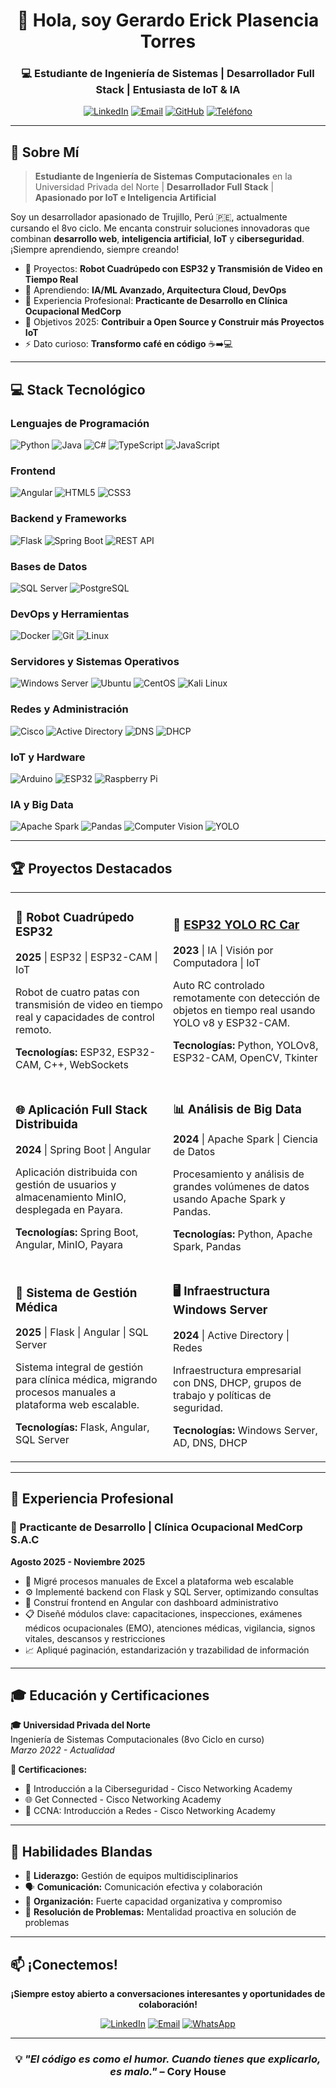 <div align="center">
  
# 👋 Hola, soy Gerardo Erick Plasencia Torres

### 💻 Estudiante de Ingeniería de Sistemas | Desarrollador Full Stack | Entusiasta de IoT & IA

</div>

<div align="center">
  
[![LinkedIn](https://img.shields.io/badge/LinkedIn-0077B5?style=for-the-badge&logo=linkedin&logoColor=white)](https://linkedin.com/in/gerardo-plasencia)
[![Email](https://img.shields.io/badge/Gmail-D14836?style=for-the-badge&logo=gmail&logoColor=white)](mailto:erick.plasencia54@gmail.com)
[![GitHub](https://img.shields.io/badge/GitHub-100000?style=for-the-badge&logo=github&logoColor=white)](https://github.com/YamiDarknezz)
[![Teléfono](https://img.shields.io/badge/WhatsApp-25D366?style=for-the-badge&logo=whatsapp&logoColor=white)](https://wa.me/51947013696)

</div>

---

## 🚀 Sobre Mí

> **Estudiante de Ingeniería de Sistemas Computacionales** en la Universidad Privada del Norte | **Desarrollador Full Stack** | **Apasionado por IoT e Inteligencia Artificial**

Soy un desarrollador apasionado de Trujillo, Perú 🇵🇪, actualmente cursando el 8vo ciclo. Me encanta construir soluciones innovadoras que combinan **desarrollo web**, **inteligencia artificial**, **IoT** y **ciberseguridad**. ¡Siempre aprendiendo, siempre creando!

- 🔭 Proyectos: **Robot Cuadrúpedo con ESP32 y Transmisión de Video en Tiempo Real**
- 🌱 Aprendiendo: **IA/ML Avanzado, Arquitectura Cloud, DevOps**
- 💼 Experiencia Profesional: **Practicante de Desarrollo en Clínica Ocupacional MedCorp**
- 🎯 Objetivos 2025: **Contribuir a Open Source y Construir más Proyectos IoT**
- ⚡ Dato curioso: **Transformo café en código** ☕➡️💻

---

## 💻 Stack Tecnológico

### **Lenguajes de Programación**
![Python](https://img.shields.io/badge/Python-3776AB?style=for-the-badge&logo=python&logoColor=white)
![Java](https://img.shields.io/badge/Java-ED8B00?style=for-the-badge&logo=openjdk&logoColor=white)
![C#](https://img.shields.io/badge/C%23-239120?style=for-the-badge&logo=c-sharp&logoColor=white)
![TypeScript](https://img.shields.io/badge/TypeScript-007ACC?style=for-the-badge&logo=typescript&logoColor=white)
![JavaScript](https://img.shields.io/badge/JavaScript-F7DF1E?style=for-the-badge&logo=javascript&logoColor=black)

### **Frontend**
![Angular](https://img.shields.io/badge/Angular-DD0031?style=for-the-badge&logo=angular&logoColor=white)
![HTML5](https://img.shields.io/badge/HTML5-E34F26?style=for-the-badge&logo=html5&logoColor=white)
![CSS3](https://img.shields.io/badge/CSS3-1572B6?style=for-the-badge&logo=css3&logoColor=white)

### **Backend y Frameworks**
![Flask](https://img.shields.io/badge/Flask-000000?style=for-the-badge&logo=flask&logoColor=white)
![Spring Boot](https://img.shields.io/badge/Spring_Boot-6DB33F?style=for-the-badge&logo=spring-boot&logoColor=white)
![REST API](https://img.shields.io/badge/REST_API-009688?style=for-the-badge&logo=fastapi&logoColor=white)

### **Bases de Datos**
![SQL Server](https://img.shields.io/badge/SQL_Server-CC2927?style=for-the-badge&logo=microsoft-sql-server&logoColor=white)
![PostgreSQL](https://img.shields.io/badge/PostgreSQL-316192?style=for-the-badge&logo=postgresql&logoColor=white)

### **DevOps y Herramientas**
![Docker](https://img.shields.io/badge/Docker-2496ED?style=for-the-badge&logo=docker&logoColor=white)
![Git](https://img.shields.io/badge/Git-F05032?style=for-the-badge&logo=git&logoColor=white)
![Linux](https://img.shields.io/badge/Linux-FCC624?style=for-the-badge&logo=linux&logoColor=black)

### **Servidores y Sistemas Operativos**
![Windows Server](https://img.shields.io/badge/Windows_Server-0078D6?style=for-the-badge&logo=windows&logoColor=white)
![Ubuntu](https://img.shields.io/badge/Ubuntu-E95420?style=for-the-badge&logo=ubuntu&logoColor=white)
![CentOS](https://img.shields.io/badge/CentOS-262577?style=for-the-badge&logo=centos&logoColor=white)
![Kali Linux](https://img.shields.io/badge/Kali_Linux-557C94?style=for-the-badge&logo=kali-linux&logoColor=white)

### **Redes y Administración**
![Cisco](https://img.shields.io/badge/Cisco_CCNA-1BA0D7?style=for-the-badge&logo=cisco&logoColor=white)
![Active Directory](https://img.shields.io/badge/Active_Directory-0078D4?style=for-the-badge&logo=windows&logoColor=white)
![DNS](https://img.shields.io/badge/DNS-0078D4?style=for-the-badge&logo=cloudflare&logoColor=white)
![DHCP](https://img.shields.io/badge/DHCP-0078D4?style=for-the-badge&logo=windows&logoColor=white)

### **IoT y Hardware**
![Arduino](https://img.shields.io/badge/Arduino-00979D?style=for-the-badge&logo=arduino&logoColor=white)
![ESP32](https://img.shields.io/badge/ESP32-000000?style=for-the-badge&logo=espressif&logoColor=white)
![Raspberry Pi](https://img.shields.io/badge/Raspberry_Pi-A22846?style=for-the-badge&logo=raspberry-pi&logoColor=white)

### **IA y Big Data**
![Apache Spark](https://img.shields.io/badge/Apache_Spark-E25A1C?style=for-the-badge&logo=apache-spark&logoColor=white)
![Pandas](https://img.shields.io/badge/Pandas-150458?style=for-the-badge&logo=pandas&logoColor=white)
![Computer Vision](https://img.shields.io/badge/Visión_por_Computadora-5C3EE8?style=for-the-badge&logo=opencv&logoColor=white)
![YOLO](https://img.shields.io/badge/YOLO-00FFFF?style=for-the-badge&logo=yolo&logoColor=black)

---

## 🏆 Proyectos Destacados

<table>
<tr>
<td width="50%">

### 🤖 Robot Cuadrúpedo ESP32
**2025** | ESP32 | ESP32-CAM | IoT

Robot de cuatro patas con transmisión de video en tiempo real y capacidades de control remoto.

**Tecnologías:** ESP32, ESP32-CAM, C++, WebSockets

</td>
<td width="50%">

### 🚗 [ESP32 YOLO RC Car](https://github.com/YamiDarknezz/ESP32-YOLO-RC)
**2023** | IA | Visión por Computadora | IoT

Auto RC controlado remotamente con detección de objetos en tiempo real usando YOLO v8 y ESP32-CAM.

**Tecnologías:** Python, YOLOv8, ESP32-CAM, OpenCV, Tkinter

</tr>
</tr>
<tr>
<td width="50%">

### 🌐 Aplicación Full Stack Distribuida
**2024** | Spring Boot | Angular

Aplicación distribuida con gestión de usuarios y almacenamiento MinIO, desplegada en Payara.

**Tecnologías:** Spring Boot, Angular, MinIO, Payara

</td>
<td width="50%">

### 📊 Análisis de Big Data
**2024** | Apache Spark | Ciencia de Datos

Procesamiento y análisis de grandes volúmenes de datos usando Apache Spark y Pandas.

**Tecnologías:** Python, Apache Spark, Pandas

</td>
</tr>
<tr>
<td width="50%">

### 🏥 Sistema de Gestión Médica
**2025** | Flask | Angular | SQL Server

Sistema integral de gestión para clínica médica, migrando procesos manuales a plataforma web escalable.

**Tecnologías:** Flask, Angular, SQL Server

</td>
<td width="50%">

### 🖥️ Infraestructura Windows Server
**2024** | Active Directory | Redes

Infraestructura empresarial con DNS, DHCP, grupos de trabajo y políticas de seguridad.

**Tecnologías:** Windows Server, AD, DNS, DHCP

</td>
</tr>
</table>

---

## 💼 Experiencia Profesional

### 🏥 Practicante de Desarrollo | Clínica Ocupacional MedCorp S.A.C
**Agosto 2025 - Noviembre 2025**

- 🔄 Migré procesos manuales de Excel a plataforma web escalable
- ⚙️ Implementé backend con Flask y SQL Server, optimizando consultas
- 🎨 Construí frontend en Angular con dashboard administrativo
- 📋 Diseñé módulos clave: capacitaciones, inspecciones, exámenes médicos ocupacionales (EMO), atenciones médicas, vigilancia, signos vitales, descansos y restricciones
- 📈 Apliqué paginación, estandarización y trazabilidad de información

---

## 🎓 Educación y Certificaciones

**🎓 Universidad Privada del Norte**  
Ingeniería de Sistemas Computacionales (8vo Ciclo en curso)  
*Marzo 2022 - Actualidad*

**📜 Certificaciones:**
- 🔐 Introducción a la Ciberseguridad - Cisco Networking Academy
- 🌐 Get Connected - Cisco Networking Academy
- 📡 CCNA: Introducción a Redes - Cisco Networking Academy

---

## 🌟 Habilidades Blandas  

- 👥 **Liderazgo:** Gestión de equipos multidisciplinarios  
- 🗣️ **Comunicación:** Comunicación efectiva y colaboración  
- 📅 **Organización:** Fuerte capacidad organizativa y compromiso  
- 🧩 **Resolución de Problemas:** Mentalidad proactiva en solución de problemas  

---

## 📫 ¡Conectemos!

<div align="center">

**¡Siempre estoy abierto a conversaciones interesantes y oportunidades de colaboración!**

[![LinkedIn](https://img.shields.io/badge/LinkedIn-Conectemos-0077B5?style=for-the-badge&logo=linkedin&logoColor=white)](https://linkedin.com/in/gerardo-plasencia)
[![Email](https://img.shields.io/badge/Gmail-Envíame_un_Mensaje-D14836?style=for-the-badge&logo=gmail&logoColor=white)](mailto:erick.plasencia54@gmail.com)
[![WhatsApp](https://img.shields.io/badge/WhatsApp-Conversemos-25D366?style=for-the-badge&logo=whatsapp&logoColor=white)](https://wa.me/51947013696)

</div>

---

<div align="center">
  
### 💡 *"El código es como el humor. Cuando tienes que explicarlo, es malo."* – Cory House
